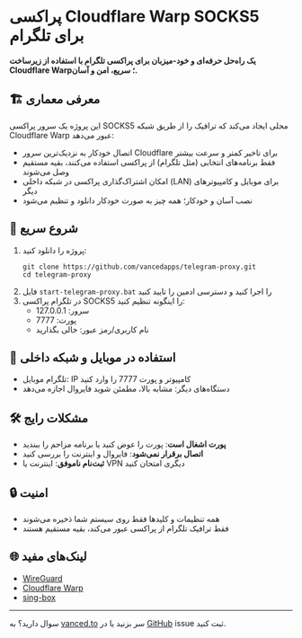 # پراکسی Cloudflare Warp SOCKS5 برای تلگرام

**یک راه‌حل حرفه‌ای و خود-میزبان برای پراکسی تلگرام با استفاده از زیرساخت Cloudflare Warp؛ سریع، امن و آسان.**

## 🏗️ معرفی معماری

این پروژه یک سرور پراکسی SOCKS5 محلی ایجاد می‌کند که ترافیک را از طریق شبکه Cloudflare Warp عبور می‌دهد:

- اتصال خودکار به نزدیک‌ترین سرور Cloudflare برای تاخیر کمتر و سرعت بیشتر
- فقط برنامه‌های انتخابی (مثل تلگرام) از پراکسی استفاده می‌کنند، بقیه مستقیم وصل می‌شوند
- امکان اشتراک‌گذاری پراکسی در شبکه داخلی (LAN) برای موبایل و کامپیوترهای دیگر
- نصب آسان و خودکار؛ همه چیز به صورت خودکار دانلود و تنظیم می‌شود

## 🚀 شروع سریع

1. پروژه را دانلود کنید:
   ```
   git clone https://github.com/vancedapps/telegram-proxy.git
   cd telegram-proxy
   ```
2. فایل `start-telegram-proxy.bat` را اجرا کنید و دسترسی ادمین را تایید کنید
3. در تلگرام پراکسی SOCKS5 را اینگونه تنظیم کنید:
   - سرور: 127.0.0.1
   - پورت: 7777
   - نام کاربری/رمز عبور: خالی بگذارید

## 📱 استفاده در موبایل و شبکه داخلی

- تلگرام موبایل: IP کامپیوتر و پورت 7777 را وارد کنید
- دستگاه‌های دیگر: مشابه بالا، مطمئن شوید فایروال اجازه می‌دهد

## 🛠️ مشکلات رایج

- **پورت اشغال است**: پورت را عوض کنید یا برنامه مزاحم را ببندید
- **اتصال برقرار نمی‌شود**: فایروال و اینترنت را بررسی کنید
- **ثبت‌نام ناموفق**: اینترنت یا VPN دیگری امتحان کنید

## 🔒 امنیت

- همه تنظیمات و کلیدها فقط روی سیستم شما ذخیره می‌شوند
- فقط ترافیک تلگرام از پراکسی عبور می‌کند، بقیه مستقیم هستند

## 🌐 لینک‌های مفید

- [WireGuard](https://www.wireguard.com/)
- [Cloudflare Warp](https://developers.cloudflare.com/warp-client/)
- [sing-box](https://sing-box.sagernet.org/)

---

سوال دارید؟ به [vanced.to](https://vanced.to) سر بزنید یا در [GitHub](https://github.com/vancedapps/telegram-proxy) issue ثبت کنید. 